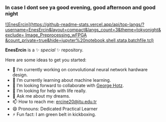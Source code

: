 ### In case I dont see ya good evening, good afternoon and good night 

[![EnesErcin](https://github-readme-stats.vercel.app/api/top-langs/?username=EnesErcin&layout=compact&langs_count=3&theme=tokyonight&exclude=
Image_Preprocessing_wFPGA
&count_private=true&hide=jupyter%20notebook,shell,stata,batchfile,tcl)](https://github.com/EnesErcin/github-readme-stats)


**EnesErcin** is a ✨ _special_ ✨ repository.

Here are some ideas to get you started:

- 🔭 I’m currently working on convolutional neural network hardware design.
- 🌱 I’m currently learning about machine learning.
- 👯 I’m looking forward to collaborate with [George Hotz](https://github.com/geohot).
- 🤔 I’m looking for help with life really.
- 💬 Ask me about my dreams.
- 📫 How to reach me: ercine20@itu.edu.tr
- 😄 Pronouns: Dedicated Practical Learner
- ⚡ Fun fact: I am green belt in kickboxing.

